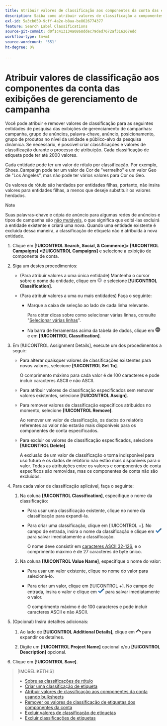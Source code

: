 ```yaml
---
title: Atribuir valores de classificação aos componentes da conta das exibições de gerenciamento de campanha
description: Saiba como atribuir valores de classificação a componentes de conta.
exl-id: 5a3cb059-9cff-4a2e-b8aa-be8626774377
feature: Search Label Classifications
source-git-commit: d0f1c413134a0868ddec79ded7672af316267edd
workflow-type: tm+mt
source-wordcount: '551'
ht-degree: 0%

---
```


# Atribuir valores de classificação aos componentes da conta das exibições de gerenciamento de campanha

Você pode atribuir e remover valores de classificação para as seguintes entidades de pesquisa das exibições de gerenciamento de campanhas: campanha, grupo de anúncios, palavra-chave, anúncio, posicionamento, grupo de produtos no nível da unidade e público-alvo da pesquisa dinâmica. Se necessário, é possível criar classificações e valores de classificação durante o processo de atribuição. Cada classificação de etiqueta pode ter até 2000 valores.

Cada entidade pode ter um valor de rótulo por classificação. Por exemplo, Shoes_Campaign pode ter um valor de Cor de &quot;vermelho&quot; e um valor Geo de &quot;Los Angeles&quot;, mas não pode ter vários valores para Cor ou Geo.

Os valores de rótulo são herdados por entidades filhas, portanto, não insira valores para entidades filhas, a menos que deseje substituir os valores herdados.

>[!NOTE]
>
>Suas palavras-chave e cópia de anúncio para algumas redes de anúncios e tipos de campanha são [não mutáveis](/help/search-social-commerce/campaign-management/faqs-campaigns.md), o que significa que editá-las excluirá a entidade existente e criará uma nova. Quando uma entidade existente é excluída dessa maneira, a classificação de etiqueta não é atribuída à nova entidade.

1. Clique em **[!UICONTROL Search, Social, & Commerce]> [!UICONTROL Campaigns] >[!UICONTROL Campaigns]** e selecione a exibição de componente de conta.

1. Siga um destes procedimentos:

   * (Para atribuir valores a uma única entidade) Mantenha o cursor sobre o nome da entidade, clique em ![Botão Menu](/help/search-social-commerce/assets/arrow-dropdown-menu.png "Botão Menu") e selecione **[!UICONTROL Classification]**.

   * (Para atribuir valores a uma ou mais entidades) Faça o seguinte:

      * Marque a caixa de seleção ao lado de cada linha relevante.

        Para obter dicas sobre como selecionar várias linhas, consulte &quot;[Selecionar várias linhas](/help/search-social-commerce/common-tasks/navigation-editing-selection/multiple-rows-select.md)&quot;.

      * Na barra de ferramentas acima da tabela de dados, clique em ![Mais](/help/search-social-commerce/assets/more.png "Mais") e em **[!UICONTROL Classification]**.

1. Em [!UICONTROL Assignment Details], execute um dos procedimentos a seguir:

   * Para alterar quaisquer valores de classificações existentes para novos valores, selecione **[!UICONTROL Set To]**.

     O comprimento máximo para cada valor é de 100 caracteres e pode incluir caracteres ASCII e não ASCII.

   * Para atribuir valores de classificação especificados sem remover valores existentes, selecione **[!UICONTROL Assign]**.

   * Para remover valores de classificação específicos atribuídos no momento, selecione **[!UICONTROL Remove]**.

     Ao remover um valor de classificação, os dados do relatório referentes ao valor não estarão mais disponíveis para os componentes de conta especificados.

   * Para excluir os valores de classificação especificados, selecione **[!UICONTROL Delete]**.

     A exclusão de um valor de classificação o torna indisponível para uso futuro e os dados de relatório não estão mais disponíveis para o valor. Todas as atribuições entre os valores e componentes de conta específicos são removidas, mas os componentes de conta não são excluídos.

1. Para cada valor de classificação aplicável, faça o seguinte:

   1. Na coluna **[!UICONTROL Classification]**, especifique o nome da classificação:

      * Para usar uma classificação existente, clique no nome da classificação para expandi-la.

      * Para criar uma classificação, clique em [!UICONTROL +]. No campo de entrada, insira o nome da classificação e clique em ![Salvar](/help/search-social-commerce/assets/select.png "Salvar") para salvar imediatamente a classificação.

        O nome deve consistir em [caracteres ASCII 32-126](https://www.asciitable.com/), e o comprimento máximo é de 27 caracteres de byte único.

   1. Na coluna **[!UICONTROL Value Name]**, especifique o nome do valor:

      * Para usar um valor existente, clique no nome do valor para selecioná-lo.

      * Para criar um valor, clique em [!UICONTROL +]. No campo de entrada, insira o valor e clique em ![Salvar](/help/search-social-commerce/assets/select.png "Salvar") para salvar imediatamente o valor.

        O comprimento máximo é de 100 caracteres e pode incluir caracteres ASCII e não ASCII.

1. (Opcional) Insira detalhes adicionais:

   1. Ao lado de **[!UICONTROL Additional Details]**, clique em ![Abrir](/help/search-social-commerce/assets/chevron-up.png "Abrir") para expandir os detalhes.

   1. Digite um **[!UICONTROL Project Name]** opcional e/ou **[!UICONTROL Description]** opcional.

1. Clique em **[!UICONTROL Save]**.

>[!MORELIKETHIS]
>
>* [Sobre as classificações de rótulo](classification-about.md)
>* [Criar uma classificação de etiqueta](classification-create.md)
>* [Atribuir valores de classificação aos componentes da conta usando bulksheets](classification-values-assign-bulksheets.md)
>* [Remover os valores de classificação de etiquetas dos componentes da conta](classification-values-remove.md)
>* [Excluir valores de classificação de etiquetas](classification-values-delete.md)
>* [Excluir classificações de etiquetas](classification-delete.md)
